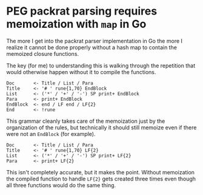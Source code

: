 # PEG packrat parsing requires memoization with `map` in Go

The more I get into the packrat parser implementation in Go the more I realize it cannot be done properly without a hash map to contain the memoized closure functions.

The key (for me) to understanding this is walking through the repetition that would otherwise happen without it to compile the functions.

```pegn
Doc       <- Title / List / Para
Title     <- '# ' rune{1,70} EndBlock
List      <- ('*' / '+' / '-') SP print+ EndBlock
Para      <- print+ EndBlock
EndBlock  <- end / LF end / LF{2}
End       <- !rune
```

This grammar cleanly takes care of the memoization just by the organization of the rules, but technically it should still memoize even if there were not an `EndBlock` (for example).

```pegn
Doc       <- Title / List / Para
Title     <- '# ' rune{1,70} LF{2}
List      <- ('*' / '+' / '-') SP print+ LF{2}
Para      <- print+ LF{2}
```

This isn't completely accurate, but it makes the point. Without memoization the compiled function to handle `LF{2}` gets created three times even though all three functions would do the same thing.
